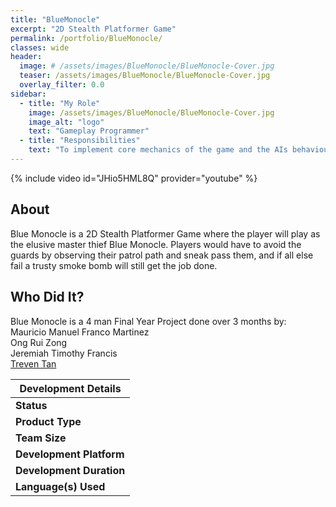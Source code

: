 ```yaml
---
title: "BlueMonocle"
excerpt: "2D Stealth Platformer Game"
permalink: /portfolio/BlueMonocle/
classes: wide
header:
  image: # /assets/images/BlueMonocle/BlueMonocle-Cover.jpg
  teaser: /assets/images/BlueMonocle/BlueMonocle-Cover.jpg
  overlay_filter: 0.0
sidebar:
  - title: "My Role"
    image: /assets/images/BlueMonocle/BlueMonocle-Cover.jpg
    image_alt: "logo"
    text: "Gameplay Programmer"
  - title: "Responsibilities"
    text: "To implement core mechanics of the game and the AIs behaviours"
---
```


{% include video id="JHio5HML8Q" provider="youtube" %}

## **About**

Blue Monocle is a 2D Stealth Platformer Game where the player will play as the elusive master thief Blue Monocle. Players would have to avoid the guards by observing their patrol path and sneak pass them, and if all else fail a trusty smoke bomb will still get the job done.  

## **Who Did It?**

Blue Monocle is a 4 man Final Year Project done over 3 months by:  
Mauricio Manuel Franco Martinez  
Ong Rui Zong  
Jeremiah Timothy Francis  
[Treven Tan](https://trevtts.github.io/)  


|**Development Details**                            |
|---------------------------------------------------|
|**Status**                 |Completed              |
|**Product Type**           |School Game Project    |
|**Team Size**              |4                      |
|**Development Platform**   |Unity                  |
|**Development Duration**   |3 Months               |
|**Language(s) Used**       |C#                     |
